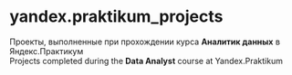 # yandex.praktikum_projects
Проекты, выполненные при прохождении курса **Аналитик данных** в Яндекс.Практикум  
Projects completed during the **Data Analyst** course at Yandex.Praktikum
